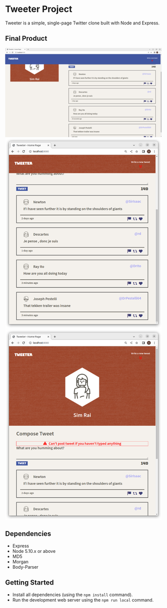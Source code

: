 # Tweeter Project

Tweeter is a simple, single-page Twitter clone built with Node and Express.

## Final Product

!["Screenshot of the desktop version of the webpage"](https://github.com/SimRai32/tweeter/blob/master/docs/desktop-version.png?raw=true)
!["Screenshot of the mobile version of the webpage"](https://github.com/SimRai32/tweeter/blob/master/docs/mobile-version.png?raw=true)
!["Screenshot of the error message feature"](https://github.com/SimRai32/tweeter/blob/master/docs/error.png?raw=true)

## Dependencies

- Express
- Node 5.10.x or above
- MD5
- Morgan
- Body-Parser

## Getting Started

- Install all dependencies (using the `npm install` command).
- Run the development web server using the `npm run local` command.
